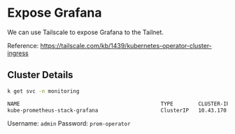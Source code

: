 # Expose Grafana

We can use Tailscale to expose Grafana to the Tailnet.

Reference: https://tailscale.com/kb/1439/kubernetes-operator-cluster-ingress

## Cluster Details

```bash
k get svc -n monitoring

NAME                                             TYPE        CLUSTER-IP      EXTERNAL-IP   PORT(S)                      AGE
kube-prometheus-stack-grafana                    ClusterIP   10.43.170.101   <none>        80/TCP                       23h
```

Username: `admin`
Password: `prom-operator`